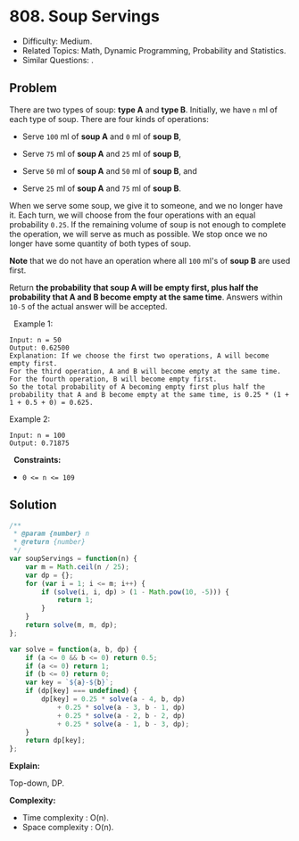 # 808. Soup Servings

- Difficulty: Medium.
- Related Topics: Math, Dynamic Programming, Probability and Statistics.
- Similar Questions: .

## Problem

There are two types of soup: **type A** and **type B**. Initially, we have `n` ml of each type of soup. There are four kinds of operations:


	
- Serve `100` ml of **soup A** and `0` ml of **soup B**,
	
- Serve `75` ml of **soup A** and `25` ml of **soup B**,
	
- Serve `50` ml of **soup A** and `50` ml of **soup B**, and
	
- Serve `25` ml of **soup A** and `75` ml of **soup B**.


When we serve some soup, we give it to someone, and we no longer have it. Each turn, we will choose from the four operations with an equal probability `0.25`. If the remaining volume of soup is not enough to complete the operation, we will serve as much as possible. We stop once we no longer have some quantity of both types of soup.

**Note** that we do not have an operation where all `100` ml's of **soup B** are used first.

Return **the probability that **soup A** will be empty first, plus half the probability that **A** and **B** become empty at the same time**. Answers within `10-5` of the actual answer will be accepted.

 
Example 1:

```
Input: n = 50
Output: 0.62500
Explanation: If we choose the first two operations, A will become empty first.
For the third operation, A and B will become empty at the same time.
For the fourth operation, B will become empty first.
So the total probability of A becoming empty first plus half the probability that A and B become empty at the same time, is 0.25 * (1 + 1 + 0.5 + 0) = 0.625.
```

Example 2:

```
Input: n = 100
Output: 0.71875
```

 
**Constraints:**


	
- `0 <= n <= 109`



## Solution

```javascript
/**
 * @param {number} n
 * @return {number}
 */
var soupServings = function(n) {
    var m = Math.ceil(n / 25);
    var dp = {};
    for (var i = 1; i <= m; i++) {
        if (solve(i, i, dp) > (1 - Math.pow(10, -5))) {
            return 1;
        }
    }
    return solve(m, m, dp);
};

var solve = function(a, b, dp) {
    if (a <= 0 && b <= 0) return 0.5;
    if (a <= 0) return 1;
    if (b <= 0) return 0;
    var key = `${a}-${b}`;
    if (dp[key] === undefined) {
        dp[key] = 0.25 * solve(a - 4, b, dp)
            + 0.25 * solve(a - 3, b - 1, dp)
            + 0.25 * solve(a - 2, b - 2, dp)
            + 0.25 * solve(a - 1, b - 3, dp);
    }
    return dp[key];
};
```

**Explain:**

Top-down, DP.

**Complexity:**

* Time complexity : O(n).
* Space complexity : O(n).
